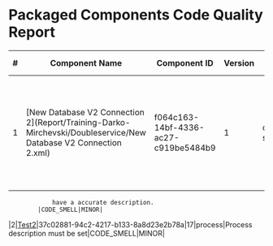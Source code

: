 # Packaged Components Code Quality Report
|#|Component Name|Component ID|Version|Type|Issue|Issue Type|Priority|
|---|---|---|---|---|---|---|---|
|1|[New Database V2 Connection 2](Report/Training-Darko-Mirchevski/Doubleservice/New Database V2 Connection 2.xml)|f064c163-14bf-4336-ac27-c919be5484b9|1|connector-settings|Component names must not start with "New " which is Boomi"s default. They should be named to
                have a accurate description.
            |CODE_SMELL|MINOR|
|2|[Test2](Report/Training-Darko-Mirchevski/Doubleservice/Test2.xml)|37c02881-94c2-4217-b133-8a8d23e2b78a|17|process|Process description must be set|CODE_SMELL|MINOR|
